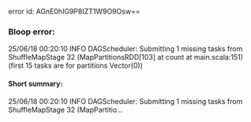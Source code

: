 error id: AGnE0hIG9P8IZT1W9O9Osw==
### Bloop error:

25/06/18 00:20:10 INFO DAGScheduler: Submitting 1 missing tasks from ShuffleMapStage 32 (MapPartitionsRDD[103] at count at main.scala:151) (first 15 tasks are for partitions Vector(0))
#### Short summary: 

25/06/18 00:20:10 INFO DAGScheduler: Submitting 1 missing tasks from ShuffleMapStage 32 (MapPartitio...